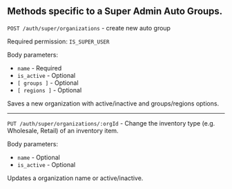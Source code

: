 ## Methods specific to a Super Admin Auto Groups.

`POST /auth/super/organizations` - create new auto group

Required permission: `IS_SUPER_USER`

Body parameters:

* `name` - Required
* `is_active` - Optional
* `[ groups ]` - Optional
* `[ regions ]` - Optional

Saves a new organization with active/inactive and groups/regions options.

***

`PUT /auth/super/organizations/:orgId` - Change the inventory type (e.g. Wholesale, Retail) of an inventory item.

Body parameters:

* `name` - Optional
* `is_active` - Optional

Updates a organization name or active/inactive.


